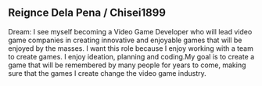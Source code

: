 Reignce Dela Pena / Chisei1899
-------------------------------
Dream:
I see myself becoming a Video Game Developer who will lead video game companies in creating innovative and enjoyable games that will be enjoyed by the masses. I want this role because I enjoy working with a team to create games. I enjoy ideation, planning and coding.My goal is to create a game that will be remembered by many people for years to come, making sure that the games I create change the video game industry.
